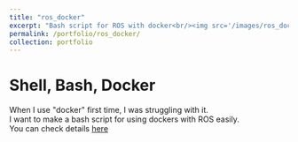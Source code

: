 ```yaml
---
title: "ros_docker"
excerpt: "Bash script for ROS with docker<br/><img src='/images/ros_docker_help.png'>"
permalink: /portfolio/ros_docker/
collection: portfolio
---
```


# Shell, Bash, Docker
When I use "docker" first time, I was struggling with it.   
I want to make a bash script for using dockers with ROS easily.   
You can check details [here](https://github.com/mars-hss/ros_docker?tab=readme-ov-file#ros_docker)   
